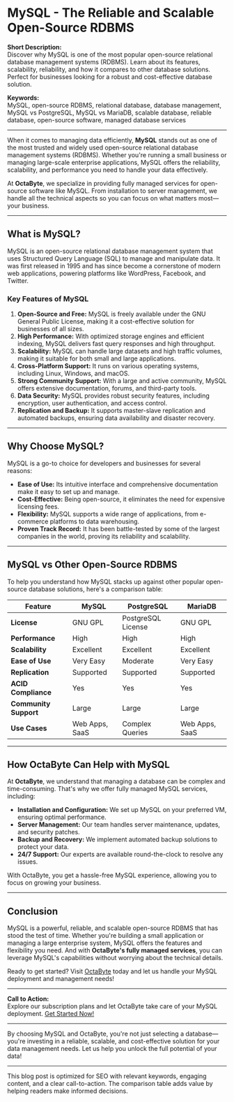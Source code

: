 # MySQL - The Reliable and Scalable Open-Source RDBMS

**Short Description:**  
Discover why MySQL is one of the most popular open-source relational database management systems (RDBMS). Learn about its features, scalability, reliability, and how it compares to other database solutions. Perfect for businesses looking for a robust and cost-effective database solution.

**Keywords:**  
MySQL, open-source RDBMS, relational database, database management, MySQL vs PostgreSQL, MySQL vs MariaDB, scalable database, reliable database, open-source software, managed database services

---

When it comes to managing data efficiently, **MySQL** stands out as one of the most trusted and widely used open-source relational database management systems (RDBMS). Whether you're running a small business or managing large-scale enterprise applications, MySQL offers the reliability, scalability, and performance you need to handle your data effectively.

At **OctaByte**, we specialize in providing fully managed services for open-source software like MySQL. From installation to server management, we handle all the technical aspects so you can focus on what matters most—your business.

---

## What is MySQL?

MySQL is an open-source relational database management system that uses Structured Query Language (SQL) to manage and manipulate data. It was first released in 1995 and has since become a cornerstone of modern web applications, powering platforms like WordPress, Facebook, and Twitter.

### Key Features of MySQL

1. **Open-Source and Free:** MySQL is freely available under the GNU General Public License, making it a cost-effective solution for businesses of all sizes.
2. **High Performance:** With optimized storage engines and efficient indexing, MySQL delivers fast query responses and high throughput.
3. **Scalability:** MySQL can handle large datasets and high traffic volumes, making it suitable for both small and large applications.
4. **Cross-Platform Support:** It runs on various operating systems, including Linux, Windows, and macOS.
5. **Strong Community Support:** With a large and active community, MySQL offers extensive documentation, forums, and third-party tools.
6. **Data Security:** MySQL provides robust security features, including encryption, user authentication, and access control.
7. **Replication and Backup:** It supports master-slave replication and automated backups, ensuring data availability and disaster recovery.

---

## Why Choose MySQL?

MySQL is a go-to choice for developers and businesses for several reasons:

- **Ease of Use:** Its intuitive interface and comprehensive documentation make it easy to set up and manage.
- **Cost-Effective:** Being open-source, it eliminates the need for expensive licensing fees.
- **Flexibility:** MySQL supports a wide range of applications, from e-commerce platforms to data warehousing.
- **Proven Track Record:** It has been battle-tested by some of the largest companies in the world, proving its reliability and scalability.

---

## MySQL vs Other Open-Source RDBMS

To help you understand how MySQL stacks up against other popular open-source database solutions, here's a comparison table:

| Feature                | MySQL              | PostgreSQL         | MariaDB            |
|------------------------|--------------------|--------------------|--------------------|
| **License**            | GNU GPL           | PostgreSQL License | GNU GPL            |
| **Performance**        | High              | High               | High               |
| **Scalability**        | Excellent         | Excellent          | Excellent          |
| **Ease of Use**        | Very Easy         | Moderate           | Very Easy          |
| **Replication**        | Supported         | Supported          | Supported          |
| **ACID Compliance**    | Yes               | Yes                | Yes                |
| **Community Support**  | Large             | Large              | Large              |
| **Use Cases**          | Web Apps, SaaS    | Complex Queries    | Web Apps, SaaS     |

---

## How OctaByte Can Help with MySQL

At **OctaByte**, we understand that managing a database can be complex and time-consuming. That's why we offer fully managed MySQL services, including:

- **Installation and Configuration:** We set up MySQL on your preferred VM, ensuring optimal performance.
- **Server Management:** Our team handles server maintenance, updates, and security patches.
- **Backup and Recovery:** We implement automated backup solutions to protect your data.
- **24/7 Support:** Our experts are available round-the-clock to resolve any issues.

With OctaByte, you get a hassle-free MySQL experience, allowing you to focus on growing your business.

---

## Conclusion

MySQL is a powerful, reliable, and scalable open-source RDBMS that has stood the test of time. Whether you're building a small application or managing a large enterprise system, MySQL offers the features and flexibility you need. And with **OctaByte's fully managed services**, you can leverage MySQL's capabilities without worrying about the technical details.

Ready to get started? Visit [OctaByte](https://octabyte.io) today and let us handle your MySQL deployment and management needs!

---

**Call to Action:**  
Explore our subscription plans and let OctaByte take care of your MySQL deployment. [Get Started Now!](https://octabyte.io)  

---

By choosing MySQL and OctaByte, you're not just selecting a database—you're investing in a reliable, scalable, and cost-effective solution for your data management needs. Let us help you unlock the full potential of your data!

--- 

This blog post is optimized for SEO with relevant keywords, engaging content, and a clear call-to-action. The comparison table adds value by helping readers make informed decisions.